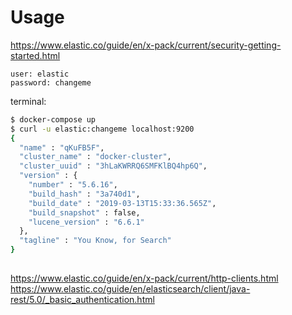 # Usage


https://www.elastic.co/guide/en/x-pack/current/security-getting-started.html

```
user: elastic
password: changeme

```


terminal:

```bash
$ docker-compose up
$ curl -u elastic:changeme localhost:9200
{
  "name" : "qKuFB5F",
  "cluster_name" : "docker-cluster",
  "cluster_uuid" : "3hLaKWRRQ6SMFKlBQ4hp6Q",
  "version" : {
    "number" : "5.6.16",
    "build_hash" : "3a740d1",
    "build_date" : "2019-03-13T15:33:36.565Z",
    "build_snapshot" : false,
    "lucene_version" : "6.6.1"
  },
  "tagline" : "You Know, for Search"
}


```

##

https://www.elastic.co/guide/en/x-pack/current/http-clients.html
https://www.elastic.co/guide/en/elasticsearch/client/java-rest/5.0/_basic_authentication.html